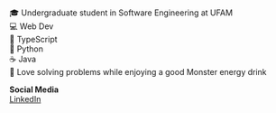 🎓 Undergraduate student in Software Engineering at UFAM  
💻 Web Dev  
🔧 TypeScript  
🐍 Python  
☕️ Java  
🚀 Love solving problems while enjoying a good Monster energy drink

**Social Media**  
[LinkedIn](https://www.linkedin.com/in/jos%C3%A9-rui-57877915a/)
